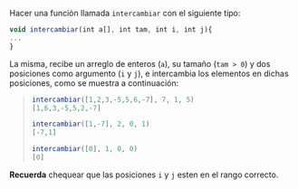 Hacer una función llamada `intercambiar` con el siguiente tipo:

```javascript
void intercambiar(int a[], int tam, int i, int j){
...
}
```
La misma, recibe un arreglo de enteros (`a`), su tamaño (`tam > 0`) y dos posiciones como argumento (`i` y `j`), e intercambia los elementos en dichas posiciones, como se muestra a continuación:

> ```javascript
> intercambiar([1,2,3,-5,5,6,-7], 7, 1, 5)
> [1,6,3,-5,5,2,-7]
>
> intercambiar([1,-7], 2, 0, 1)
> [-7,1]
>
> intercambiar([0], 1, 0, 0)
> [0]
>```

**Recuerda** chequear que las posiciones `i` y `j` esten en el rango correcto.